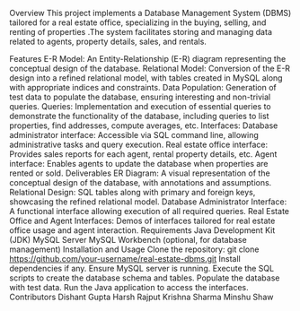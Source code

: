Overview
This project implements a Database Management System (DBMS) tailored for a real estate office, specializing in the buying, selling, and renting of properties .The system facilitates storing and managing data related to agents, property details, sales, and rentals.

Features
E-R Model: An Entity-Relationship (E-R) diagram representing the conceptual design of the database.
Relational Model: Conversion of the E-R design into a refined relational model, with tables created in MySQL along with appropriate indices and constraints.
Data Population: Generation of test data to populate the database, ensuring interesting and non-trivial queries.
Queries: Implementation and execution of essential queries to demonstrate the functionality of the database, including queries to list properties, find addresses, compute averages, etc.
Interfaces:
Database administrator interface: Accessible via SQL command line, allowing administrative tasks and query execution.
Real estate office interface: Provides sales reports for each agent, rental property details, etc.
Agent interface: Enables agents to update the database when properties are rented or sold.
Deliverables
ER Diagram: A visual representation of the conceptual design of the database, with annotations and assumptions.
Relational Design: SQL tables along with primary and foreign keys, showcasing the refined relational model.
Database Administrator Interface: A functional interface allowing execution of all required queries.
Real Estate Office and Agent Interfaces: Demos of interfaces tailored for real estate office usage and agent interaction.
Requirements
Java Development Kit (JDK)
MySQL Server
MySQL Workbench (optional, for database management)
Installation and Usage
Clone the repository: git clone https://github.com/your-username/real-estate-dbms.git
Install dependencies if any.
Ensure MySQL server is running.
Execute the SQL scripts to create the database schema and tables.
Populate the database with test data.
Run the Java application to access the interfaces.
Contributors
Dishant Gupta
Harsh Rajput
Krishna Sharma
Minshu Shaw
